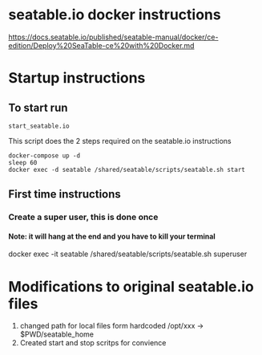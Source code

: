 # seatable.io docker instructions
https://docs.seatable.io/published/seatable-manual/docker/ce-edition/Deploy%20SeaTable-ce%20with%20Docker.md

# Startup instructions
## To start run 
```start_seatable.io```

This script does the 2 steps required on the seatable.io instructions
```
docker-compose up -d
sleep 60
docker exec -d seatable /shared/seatable/scripts/seatable.sh start
```

## First time instructions
### Create a super user, this is done once
#### Note: it will hang at the end and you have to kill your terminal
docker exec -it seatable /shared/seatable/scripts/seatable.sh superuser  

# Modifications to original seatable.io files
1. changed path for local files form hardcoded /opt/xxx -> $PWD/seatable_home
2. Created start and stop scritps for convience